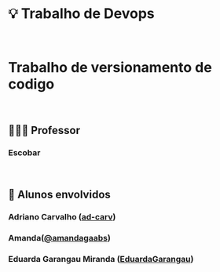 
# 💡 Trabalho de Devops

<br />

# Trabalho de versionamento de codigo 

<br />

## 👨🏻‍🏫 Professor
### Escobar

<br />

## 🚀 Alunos envolvidos
### Adriano Carvalho ([ad-carv](https://github.com/ad-carv))
### Amanda([@amandagaabs](https://github.com/amandagaabs))
### Eduarda Garangau Miranda  ([EduardaGarangau](https://github.com/EduardaGarangau  ))



